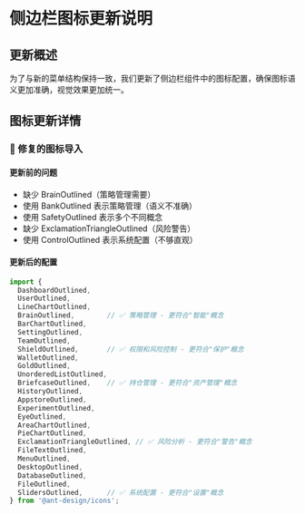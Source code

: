 # 侧边栏图标更新说明

## 更新概述

为了与新的菜单结构保持一致，我们更新了侧边栏组件中的图标配置，确保图标语义更加准确，视觉效果更加统一。

## 图标更新详情

### 🔧 修复的图标导入

#### 更新前的问题
- 缺少 BrainOutlined（策略管理需要）
- 使用 BankOutlined 表示策略管理（语义不准确）
- 使用 SafetyOutlined 表示多个不同概念
- 缺少 ExclamationTriangleOutlined（风险警告）
- 使用 ControlOutlined 表示系统配置（不够直观）

#### 更新后的配置
```typescript
import {
  DashboardOutlined,
  UserOutlined,
  LineChartOutlined,
  BrainOutlined,        // ✅ 策略管理 - 更符合"智能"概念
  BarChartOutlined,
  SettingOutlined,
  TeamOutlined,
  ShieldOutlined,       // ✅ 权限和风险控制 - 更符合"保护"概念
  WalletOutlined,
  GoldOutlined,
  UnorderedListOutlined,
  BriefcaseOutlined,    // ✅ 持仓管理 - 更符合"资产管理"概念
  HistoryOutlined,
  AppstoreOutlined,
  ExperimentOutlined,
  EyeOutlined,
  AreaChartOutlined,
  PieChartOutlined,
  ExclamationTriangleOutlined, // ✅ 风险分析 - 更符合"警告"概念
  FileTextOutlined,
  MenuOutlined,
  DesktopOutlined,
  DatabaseOutlined,
  FileOutlined,
  SlidersOutlined,      // ✅ 系统配置 - 更符合"设置"概念
} from '@ant-design/icons';
```